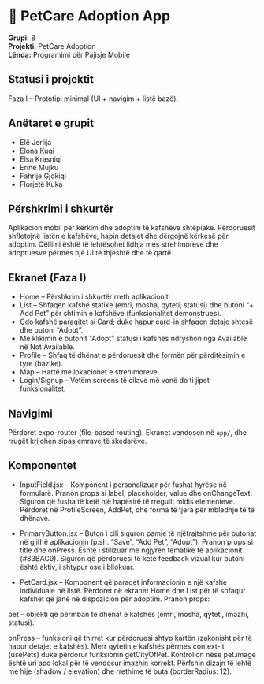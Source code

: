 # 🐾 PetCare Adoption App

**Grupi:** 8   
**Projekti:** PetCare Adoption      
**Lënda:** Programimi për Pajisje Mobile             

## Statusi i projektit
Faza I – Prototipi minimal (UI + navigim + listë bazë).

## Anëtaret e grupit

- Elë Jerlija
- Elona Kuqi
- Elsa Krasniqi
- Erinë Mujku
- Fahrije Gjokiqi
- Florjetë Kuka

## Përshkrimi i shkurtër
Aplikacion mobil për kërkim dhe adoptim të kafshëve shtëpiake. Përdoruesit shfletojnë listën e kafshëve, hapin detajet dhe dërgojnë kërkesë për adoptim. Qëllimi është të lehtësohet lidhja mes strehimoreve dhe adoptuesve përmes një UI të thjeshtë dhe të qartë.


## Ekranet (Faza I)
- Home – Përshkrim i shkurtër rreth aplikacionit.
- List – Shfaqen kafshë statike (emri, mosha, qyteti, statusi) dhe butoni “+ Add Pet” për shtimin e kafshëve (funksionalitet demonstrues).
- Çdo kafshë paraqitet si Card; duke hapur card-in shfaqen detaje shtesë dhe butoni “Adopt”.
- Me klikimin e butonit "Adopt" statusi i kafshës ndryshon nga Available në Not Available.
- Profile – Shfaq të dhënat e përdoruesit dhe formën për përditësimin e tyre (bazike).
- Map – Hartë me lokacionet e strehimoreve.
- Login/Signup - Vetëm screens të cilave më vonë do ti jipet funksionalitet.

## Navigimi
Përdoret expo-router (file-based routing). Ekranet vendosen në `app/`, dhe rrugët krijohen sipas emrave të skedarëve.


## Komponentet 
- InputField.jsx – Komponent i personalizuar për fushat hyrëse në formularë.
Pranon props si label, placeholder, value dhe onChangeText.
Siguron që fusha të ketë një hapësirë të rregullt midis elementeve.
Përdoret në ProfileScreen, AddPet, dhe forma të tjera për mbledhje të të dhënave.

- PrimaryButton.jsx – Buton i cili siguron pamje të njëtrajtshme për butonat në gjithë aplikacionin (p.sh. “Save”, “Add Pet”, “Adopt”).
Pranon props si title dhe onPress.
Është i stilizuar me ngjyrën tematike të aplikacionit (#83BAC9).
Siguron që përdoruesi të ketë feedback vizual kur butoni është aktiv, i shtypur ose i bllokuar.

- PetCard.jsx – Komponent që paraqet informacionin e një kafshe individuale në listë.
Përdoret në ekranet Home dhe List për të shfaqur kafshët që janë në dispozicion për adoptim.
Pranon props:

pet – objekti që përmban të dhënat e kafshës (emri, mosha, qyteti, imazhi, statusi).

onPress – funksioni që thirret kur përdoruesi shtyp kartën (zakonisht për të hapur detajet e kafshës).
Merr qytetin e kafshës përmes context-it (usePets) duke përdorur funksionin getCityOfPet.
Kontrollon nëse pet.image është uri apo lokal për të vendosur imazhin korrekt.
Përfshin dizajn të lehtë me hije (shadow / elevation) dhe rrethime të buta (borderRadius: 12).
